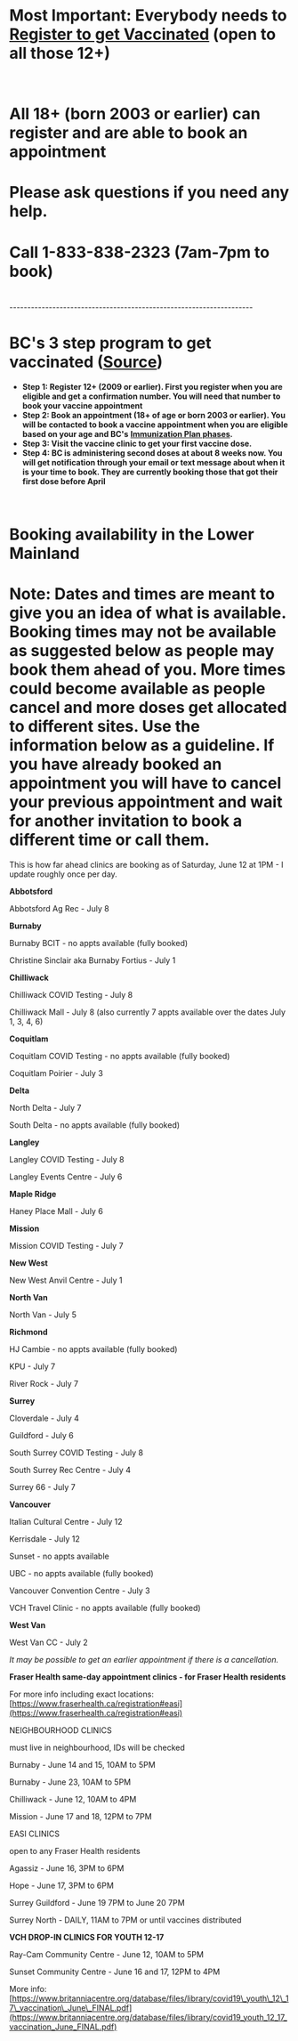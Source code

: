 # Most Important: Everybody needs to [Register to get Vaccinated](https://www.getvaccinated.gov.bc.ca/s/) (open to all those 12+)

&#x200B;

# All 18+ (born 2003 or earlier) can register and are able to book an appointment

# Please ask questions if you need any help.

# Call 1-833-838-2323 (7am-7pm to book)

# 

\--------------------------------------------------------------------

# BC's 3 step program to get vaccinated ([Source](https://www2.gov.bc.ca/getvaccinated.html))

* **Step 1: Register 12+ (2009 or earlier). First you register when you are eligible and get a confirmation number. You will need that number to book your vaccine appointment**
* **Step 2: Book an appointment (18+ of age or born 2003 or earlier). You will be contacted to book a vaccine appointment when you are eligible based on your age and BC's** [**Immunization Plan phases**](https://www2.gov.bc.ca/gov/content/covid-19/vaccine/plan#general-population)**.** 
* **Step 3: Visit the vaccine clinic to get your first vaccine dose.**
* **Step 4: BC is administering second doses at about 8 weeks now.  You will get notification through your email or text message about when it is your time to book.  They are currently booking those that got their first dose before April**

&#x200B;

# Booking availability in the Lower Mainland

# Note: Dates and times are meant to give you an idea of what is available. Booking times may not be available as suggested below as people may book them ahead of you.  More times could become available as people cancel and more doses get allocated to different sites.  Use the information below as a guideline. If you have already booked an appointment you will have to cancel your previous appointment and wait for another invitation to book a different time or call them.

 

This is how far ahead clinics are booking as of Saturday, June 12 at 1PM - I update roughly once per day.

**Abbotsford**

Abbotsford Ag Rec - July 8

**Burnaby**

Burnaby BCIT - no appts available (fully booked)

Christine Sinclair aka Burnaby Fortius - July 1

**Chilliwack**

Chilliwack COVID Testing - July 8

Chilliwack Mall - July 8 (also currently 7 appts available over the dates July 1, 3, 4, 6)

**Coquitlam**

Coquitlam COVID Testing - no appts available (fully booked)

Coquitlam Poirier - July 3

**Delta**

North Delta - July 7

South Delta - no appts available (fully booked)

**Langley**

Langley COVID Testing - July 8

Langley Events Centre - July 6

**Maple Ridge**

Haney Place Mall - July 6

**Mission**

Mission COVID Testing - July 7

**New West**

New West Anvil Centre - July 1

**North Van**

North Van - July 5

**Richmond**

HJ Cambie - no appts available (fully booked)

KPU - July 7

River Rock - July 7

**Surrey**

Cloverdale - July 4

Guildford - July 6

South Surrey COVID Testing - July 8

South Surrey Rec Centre - July 4

Surrey 66 - July 7

**Vancouver**

Italian Cultural Centre - July 12

Kerrisdale - July 12

Sunset - no appts available

UBC - no appts available (fully booked)

Vancouver Convention Centre - July 3

VCH Travel Clinic - no appts available (fully booked)

**West Van**

West Van CC - July 2

*It may be possible to get an earlier appointment if there is a cancellation.*

**Fraser Health same-day appointment clinics - for Fraser Health residents**

For more info including exact locations: [https://www.fraserhealth.ca/registration#easi](https://www.fraserhealth.ca/registration#easi)

NEIGHBOURHOOD CLINICS

must live in neighbourhood, IDs will be checked

Burnaby - June 14 and 15, 10AM to 5PM

Burnaby - June 23, 10AM to 5PM

Chilliwack - June 12, 10AM to 4PM

Mission - June 17 and 18, 12PM to 7PM

EASI CLINICS

open to any Fraser Health residents

Agassiz - June 16, 3PM to 6PM

Hope - June 17, 3PM to 6PM

Surrey Guildford - June 19 7PM to June 20 7PM

Surrey North - DAILY, 11AM to 7PM or until vaccines distributed

**VCH DROP-IN CLINICS FOR YOUTH 12-17**

Ray-Cam Community Centre - June 12, 10AM to 5PM

Sunset Community Centre - June 16 and 17, 12PM to 4PM

More info: [https://www.britanniacentre.org/database/files/library/covid19\_youth\_12\_17\_vaccination\_June\_FINAL.pdf](https://www.britanniacentre.org/database/files/library/covid19_youth_12_17_vaccination_June_FINAL.pdf)